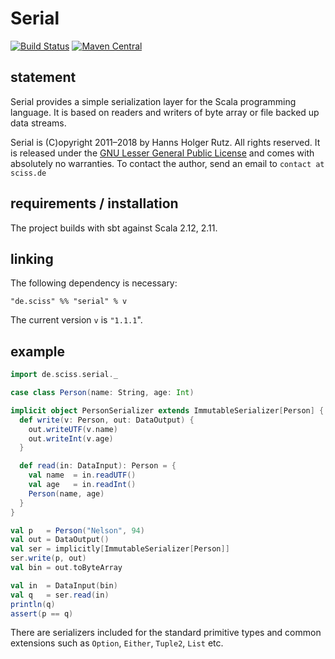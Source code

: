 # Serial

[![Build Status](https://travis-ci.org/Sciss/Serial.svg?branch=master)](https://travis-ci.org/Sciss/Serial)
[![Maven Central](https://maven-badges.herokuapp.com/maven-central/de.sciss/serial_2.11/badge.svg)](https://maven-badges.herokuapp.com/maven-central/de.sciss/serial_2.11)

## statement

Serial provides a simple serialization layer for the Scala programming language. It is based on readers and writers 
of byte array or file backed up data streams.

Serial is (C)opyright 2011&ndash;2018 by Hanns Holger Rutz. All rights reserved. It is released under 
the [GNU Lesser General Public License](https://raw.github.com/Sciss/Serial/master/LICENSE) and comes with 
absolutely no warranties. To contact the author, send an email to `contact at sciss.de`

## requirements / installation

The project builds with sbt against Scala 2.12, 2.11.

## linking

The following dependency is necessary:

    "de.sciss" %% "serial" % v

The current version `v` is `"1.1.1`".

## example

```scala
import de.sciss.serial._

case class Person(name: String, age: Int)

implicit object PersonSerializer extends ImmutableSerializer[Person] {
  def write(v: Person, out: DataOutput) {
    out.writeUTF(v.name)
    out.writeInt(v.age)
  }

  def read(in: DataInput): Person = {
    val name  = in.readUTF()
    val age   = in.readInt()
    Person(name, age)
  }
}

val p   = Person("Nelson", 94)
val out = DataOutput()
val ser = implicitly[ImmutableSerializer[Person]]
ser.write(p, out)
val bin = out.toByteArray

val in  = DataInput(bin)
val q   = ser.read(in)
println(q)
assert(p == q)
```

There are serializers included for the standard primitive types and common extensions such
as `Option`, `Either`, `Tuple2`, `List` etc.

